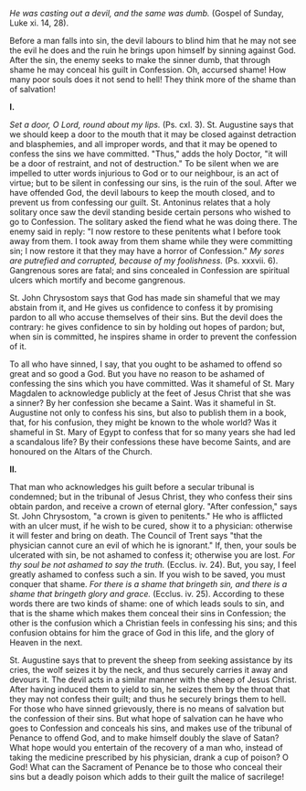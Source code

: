 
*He was casting out a devil, and the same was dumb.* (Gospel of Sunday, Luke xi. 14, 28).

Before a man falls into sin, the devil labours to blind him that he may not see the evil he does and the ruin he brings upon himself by sinning against God. After the sin, the enemy seeks to make the sinner dumb, that through shame he may conceal his guilt in Confession. Oh, accursed shame! How many poor souls does it not send to hell! They think more of the shame than of salvation!

**I\.**

*Set a door, O Lord, round about my lips.* (Ps. cxl. 3). St. Augustine says that we should keep a door to the mouth that it may be closed against detraction and blasphemies, and all improper words, and that it may be opened to confess the sins we have committed. \"Thus,\" adds the holy Doctor, \"it will be a door of restraint, and not of destruction.\" To be silent when we are impelled to utter words injurious to God or to our neighbour, is an act of virtue; but to be silent in confessing our sins, is the ruin of the soul. After we have offended God, the devil labours to keep the mouth closed, and to prevent us from confessing our guilt. St. Antoninus relates that a holy solitary once saw the devil standing beside certain persons who wished to go to Confession. The solitary asked the fiend what he was doing there. The enemy said in reply: \"I now restore to these penitents what I before took away from them. I took away from them shame while they were committing sin; I now restore it that they may have a horror of Confession.\" *My sores are putrefied and corrupted, because of my foolishness.* (Ps. xxxvii. 6). Gangrenous sores are fatal; and sins concealed in Confession are spiritual ulcers which mortify and become gangrenous.

St. John Chrysostom says that God has made sin shameful that we may abstain from it, and He gives us confidence to confess it by promising pardon to all who accuse themselves of their sins. But the devil does the contrary: he gives confidence to sin by holding out hopes of pardon; but, when sin is committed, he inspires shame in order to prevent the confession of it.

To all who have sinned, I say, that you ought to be ashamed to offend so great and so good a God. But you have no reason to be ashamed of confessing the sins which you have committed. Was it shameful of St. Mary Magdalen to acknowledge publicly at the feet of Jesus Christ that she was a sinner? By her confession she became a Saint. Was it shameful in St. Augustine not only to confess his sins, but also to publish them in a book, that, for his confusion, they might be known to the whole world? Was it shameful in St. Mary of Egypt to confess that for so many years she had led a scandalous life? By their confessions these have become Saints, and are honoured on the Altars of the Church.

**II\.**

That man who acknowledges his guilt before a secular tribunal is condemned; but in the tribunal of Jesus Christ, they who confess their sins obtain pardon, and receive a crown of eternal glory. \"After confession,\" says St. John Chrysostom, \"a crown is given to penitents.\" He who is afflicted with an ulcer must, if he wish to be cured, show it to a physician: otherwise it will fester and bring on death. The Council of Trent says \"that the physician cannot cure an evil of which he is ignorant.\" If, then, your souls be ulcerated with sin, be not ashamed to confess it; otherwise you are lost. *For thy soul be not ashamed to say the truth.* (Ecclus. iv. 24). But, you say, I feel greatly ashamed to confess such a sin. If you wish to be saved, you must conquer that shame. *For there is a shame that bringeth sin, and there is a shame that bringeth glory and grace.* (Ecclus. iv. 25). According to these words there are two kinds of shame: one of which leads souls to sin, and that is the shame which makes them conceal their sins in Confession; the other is the confusion which a Christian feels in confessing his sins; and this confusion obtains for him the grace of God in this life, and the glory of Heaven in the next.

St. Augustine says that to prevent the sheep from seeking assistance by its cries, the wolf seizes it by the neck, and thus securely carries it away and devours it. The devil acts in a similar manner with the sheep of Jesus Christ. After having induced them to yield to sin, he seizes them by the throat that they may not confess their guilt; and thus he securely brings them to hell. For those who have sinned grievously, there is no means of salvation but the confession of their sins. But what hope of salvation can he have who goes to Confession and conceals his sins, and makes use of the tribunal of Penance to offend God, and to make himself doubly the slave of Satan? What hope would you entertain of the recovery of a man who, instead of taking the medicine prescribed by his physician, drank a cup of poison? O God! What can the Sacrament of Penance be to those who conceal their sins but a deadly poison which adds to their guilt the malice of sacrilege!

